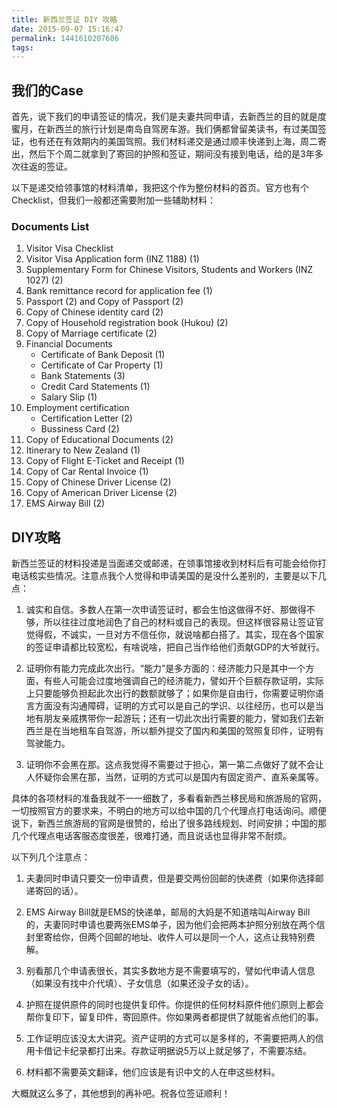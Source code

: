 ```yaml
---
title: 新西兰签证 DIY 攻略
date: 2015-09-07 15:16:47
permalink: 1441610207606
tags:
---
```


## 我们的Case

首先，说下我们的申请签证的情况，我们是夫妻共同申请，去新西兰的目的就是度蜜月，在新西兰的旅行计划是南岛自驾房车游。我们俩都曾留美读书，有过美国签证，也有还在有效期内的美国驾照。我们材料递交是通过顺丰快递到上海，周二寄出，然后下个周二就拿到了寄回的护照和签证，期间没有接到电话，给的是3年多次往返的签证。

以下是递交给领事馆的材料清单，我把这个作为整份材料的首页。官方也有个Checklist，但我们一般都还需要附加一些辅助材料：

### Documents List

1. Visitor Visa Checklist
2. Visitor Visa Application form (INZ 1188) (1)
3. Supplementary Form for Chinese Visitors, Students and Workers (INZ 1027) (2)
4. Bank remittance record for application fee (1)
5. Passport (2) and Copy of Passport (2)
6. Copy of Chinese identity card (2)
7. Copy of Household registration book (Hukou) (2)
8. Copy of Marriage certificate (2)
9. Financial Documents
    * Certificate of Bank Deposit (1)
    * Certificate of Car Property (1)
    * Bank Statements (3)
    * Credit Card Statements (1)
    * Salary Slip (1)
10. Employment certification
    * Certification Letter (2)
    * Bussiness Card (2)
11. Copy of Educational Documents (2)
12. Itinerary to New Zealand (1)
13. Copy of Flight E-Ticket and Receipt (1)
14. Copy of Car Rental Invoice (1)
15. Copy of Chinese Driver License (2)
16. Copy of American Driver License (2)
17. EMS Airway Bill (2)

## DIY攻略

新西兰签证的材料投递是当面递交或邮递，在领事馆接收到材料后有可能会给你打电话核实些情况。注意点我个人觉得和申请美国的是没什么差别的，主要是以下几点：

1. 诚实和自信。多数人在第一次申请签证时，都会生怕这做得不好、那做得不够，所以往往过度地润色了自己的材料或自己的表现。但这样很容易让签证官觉得假，不诚实，一旦对方不信任你，就说啥都白搭了。其实，现在各个国家的签证申请都比较宽松，有啥说啥，把自己当作给他们贡献GDP的大爷就行。  

2. 证明你有能力完成此次出行。“能力”是多方面的：经济能力只是其中一个方面，有些人可能会过度地强调自己的经济能力，譬如开个巨额存款证明，实际上只要能够负担起此次出行的数额就够了；如果你是自由行，你需要证明你语言方面没有沟通障碍，证明的方式可以是自己的学识、以往经历，也可以是当地有朋友亲戚携带你一起游玩；还有一切此次出行需要的能力，譬如我们去新西兰是在当地租车自驾游，所以额外提交了国内和美国的驾照复印件，证明有驾驶能力。

3. 证明你不会黑在那。这点我觉得不需要过于担心，第一第二点做好了就不会让人怀疑你会黑在那，当然，证明的方式可以是国内有固定资产、直系亲属等。

具体的各项材料的准备我就不一一细数了，多看看新西兰移民局和旅游局的官网，一切按照官方的要求来，不明白的地方可以给中国的几个代理点打电话询问。顺便说下，新西兰旅游局的官网是很赞的，给出了很多路线规划、时间安排；中国的那几个代理点电话客服态度很差，很难打通，而且说话也显得非常不耐烦。

以下列几个注意点：

1. 夫妻同时申请只要交一份申请费，但是要交两份回邮的快递费（如果你选择邮递寄回的话）。

2. EMS Airway Bill就是EMS的快递单，邮局的大妈是不知道啥叫Airway Bill的，夫妻同时申请也要两张EMS单子，因为他们会把两本护照分别放在两个信封里寄给你，但两个回邮的地址、收件人可以是同一个人，这点让我特别费解。

3. 别看那几个申请表很长，其实多数地方是不需要填写的，譬如代申请人信息（如果没有找中介代填）、子女信息（如果还没子女的话）。

4. 护照在提供原件的同时也提供复印件。你提供的任何材料原件他们原则上都会帮你复印下，留复印件，寄回原件。你如果两者都提供了就能省点他们的事。

5. 工作证明应该没太大讲究。资产证明的方式可以是多样的，不需要把两人的信用卡借记卡纪录都打出来。存款证明据说5万以上就足够了，不需要冻结。

6. 材料都不需要英文翻译，他们应该是有识中文的人在申这些材料。

大概就这么多了，其他想到的再补吧。祝各位签证顺利！
